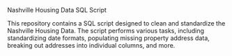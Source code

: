 Nashville Housing Data SQL Script

This repository contains a SQL script designed to clean and standardize the Nashville Housing Data. The script performs various tasks, including standardizing date formats, populating missing property address data, breaking out addresses into individual columns, and more.

